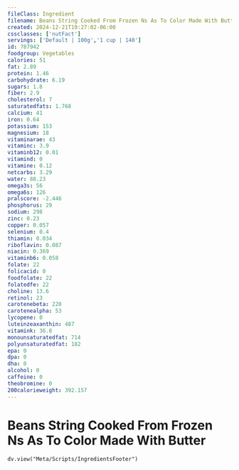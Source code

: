 ```yaml
---
fileClass: Ingredient
filename: Beans String Cooked From Frozen Ns As To Color Made With Butter
created: 2024-12-21T19:27:02-06:00
cssclasses: ['nutFact']
servings: ['Default | 100g','1 cup | 140']
id: 787942
foodgroup: Vegetables
calories: 51
fat: 2.89
protein: 1.46
carbohydrate: 6.19
sugars: 1.8
fiber: 2.9
cholesterol: 7
saturatedfats: 1.768
calcium: 41
iron: 0.64
potassium: 153
magnesium: 18
vitaminarae: 43
vitaminc: 3.9
vitaminb12: 0.01
vitamind: 0
vitamine: 0.12
netcarbs: 3.29
water: 88.23
omega3s: 56
omega6s: 126
pralscore: -2.446
phosphorus: 29
sodium: 298
zinc: 0.23
copper: 0.057
selenium: 0.4
thiamin: 0.034
riboflavin: 0.087
niacin: 0.369
vitaminb6: 0.058
folate: 22
folicacid: 0
foodfolate: 22
folatedfe: 22
choline: 13.6
retinol: 23
carotenebeta: 220
carotenealpha: 53
lycopene: 0
luteinzeaxanthin: 487
vitamink: 36.8
monounsaturatedfat: 714
polyunsaturatedfat: 182
epa: 0
dpa: 0
dha: 0
alcohol: 0
caffeine: 0
theobromine: 0
200calorieweight: 392.157
---
```


# Beans String Cooked From Frozen Ns As To Color Made With Butter

```dataviewjs
dv.view("Meta/Scripts/IngredientsFooter")
```